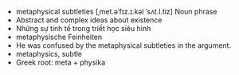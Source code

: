 - metaphysical subtleties	[ˌmet.əˈfɪz.ɪ.kəl ˈsʌt.l.tiz]	Noun phrase
- Abstract and complex ideas about existence
- Những sự tinh tế trong triết học siêu hình
- metaphysische Feinheiten
- He was confused by the metaphysical subtleties in the argument.
- metaphysics, subtle
- Greek root: meta + physika